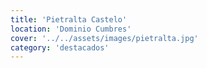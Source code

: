 ```yaml
---
title: 'Pietralta Castelo'
location: 'Dominio Cumbres'
cover: '../../assets/images/pietralta.jpg'
category: 'destacados'
---
```

